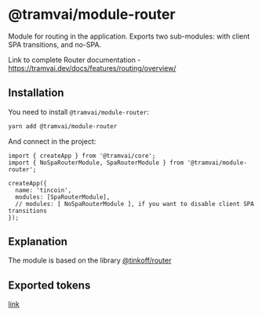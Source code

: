 # @tramvai/module-router

Module for routing in the application. Exports two sub-modules: with client SPA transitions, and no-SPA.

Link to complete Router documentation - https://tramvai.dev/docs/features/routing/overview/

## Installation

You need to install `@tramvai/module-router`:

```bash
yarn add @tramvai/module-router
```

And connect in the project:

```tsx
import { createApp } from '@tramvai/core';
import { NoSpaRouterModule, SpaRouterModule } from '@tramvai/module-router';

createApp({
  name: 'tincoin',
  modules: [SpaRouterModule],
  // modules: [ NoSpaRouterModule ], if you want to disable client SPA transitions
});
```

## Explanation

The module is based on the library [@tinkoff/router](references/libs/router.md)

## Exported tokens

[link](references/tokens/router.md)
